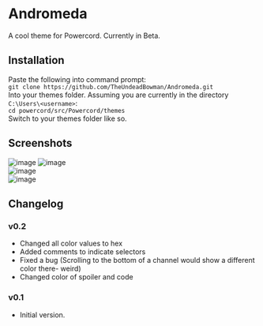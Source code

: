 # Andromeda

A cool theme for Powercord. Currently in Beta.

## Installation

Paste the following into command prompt:  
`git clone https://github.com/TheUndeadBowman/Andromeda.git`  
Into your themes folder. Assuming you are currently in the directory `C:\Users\<username>`:  
`cd powercord/src/Powercord/themes`  
Switch to your themes folder like so.  

## Screenshots
![image](https://user-images.githubusercontent.com/72938745/112589694-933c3f80-8e27-11eb-85ff-1d937533ea5e.png)
![image](https://user-images.githubusercontent.com/72938745/112589760-a94a0000-8e27-11eb-9b8b-2f9a9febaa91.png)  
![image](https://user-images.githubusercontent.com/72938745/112589847-d1d1fa00-8e27-11eb-8217-b5feb5d4a4f8.png)  
![image](https://user-images.githubusercontent.com/72938745/112589975-12317800-8e28-11eb-8c5d-77d741fb4b10.png)

## Changelog

### v0.2

- Changed all color values to hex
- Added comments to indicate selectors
- Fixed a bug (Scrolling to the bottom of a channel would show a different color there- weird)
- Changed color of spoiler and code

### v0.1

- Initial version.
